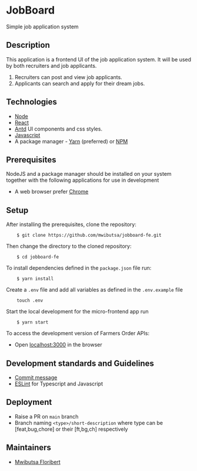 # JobBoard

Simple job application system

## Description

This application is a frontend UI of the job application system. It will be used by both recruiters and job applicants.

1. Recruiters can post and view job applicants.
2. Applicants can search and apply for their dream jobs.

## Technologies

- [Node](https://nodejs.org/en/)
- [React](https://reactjs.org/)
- [Antd](https://ant.design/) UI components and css styles.
- [Javascript](https://developer.mozilla.org/en-US/docs/Web/JavaScript)
- A package manager - [Yarn](https://yarnpkg.com/lang/en/) (preferred) or [NPM](https://www.npmjs.com/)

## Prerequisites

NodeJS and a package manager should be installed on your system together with the following applications for use in development

- A web browser prefer [Chrome](https://www.google.com/chrome/)

## Setup

After installing the prerequisites, clone the repository:

```ch
    $ git clone https://github.com/mwibutsa/jobboard-fe.git
```

Then change the directory to the cloned repository:

```ch
    $ cd jobboard-fe
```

To install dependencies defined in the `package.json` file run:

```ch
    $ yarn install
```

Create a `.env` file and add all variables as defined in the `.env.example` file

```ch
    touch .env
```

Start the local development for the micro-frontend app run

```ch
    $ yarn start
```

To access the development version of Farmers Order APIs:

- Open [localhost:3000](http://localhost:3000/) in the browser


## Development standards and Guidelines

- [Commit message](https://www.conventionalcommits.org/en/v1.0.0/)
- [ESLint](https://eslint.org/) for Typescript and Javascript

## Deployment

- Raise a PR on `main` branch
- Branch naming `<type>/short-description` where type can be [feat,bug,chore] or their [ft,bg,ch] respectively


## Maintainers

- [Mwibutsa Floribert](https://gitlab.com/mwibutsa)
